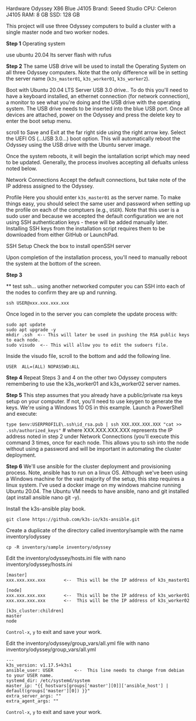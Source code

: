 Hardware
Odyssey X86 Blue J4105
Brand:  Seeed Studio
CPU:    Celeron J4105
RAM:    8 GB
SSD:    128 GB

This project will use three Odyssey computers to build a cluster with a single master node and two worker nodes.

**Step 1**
Operating system

use ubuntu 20.04 lts server
flash with rufus

**Step 2**
The same USB drive will be used to install the Operating System on all three Odyssey computers.  Note that the only difference will be in setting the server name (`k3s_master01`, `k3s_worker01`, `k3s_worker2`).

Boot with Ubuntu 20.04 LTS Server USB 3.0 drive..  To do this you'll need to have a keyboard installed, an ethernet connection (for network connection), a monitor to see what you're doing and the USB drive with the operating system.  The USB drive needs to be inserted into the blue USB port.  Once all devices are attached, power on the Odyssey and press the delete key to enter the boot setup menu.

scroll to Save and Exit at the far right side using the right arrow key.  Select the UEFI OS (...USB 3.0...) boot option.  This will automatically reboot the Odyssey using the USB drive with the Ubuntu server image.

Once the system reboots, it will begin the isntallation script which may need to be updated.  Generally, the process involves accepting all defualts unless noted below.

Network Connections
Accept the default connections, but take note of the IP address assigned to the Odyssey.

Profile
Here you should enter `k3s_master01` as the server name.  To make things easy, you should select the same user and password when setting up the profile on each of the comptuers (e.g., `USER`).  Note that this user is a sudo user and because we accepted the default configuration we are not using SSH authentication keys - these will be added manually later.  Installing SSH keys from the installation script requires them to be downloaded from either GitHub or LaunchPad.

SSH Setup
Check the box to install openSSH server

Upon completion of the installation process, you'll need to manually reboot the system at the bottom of the screen.

**Step 3**

** test ssh...
using another networked computer you can SSH into each of the nodes to confirm they are up and running.

`ssh USER@xxx.xxx.xxx.xxx`

Once loged in to the server you can complete the update process with:

```
sudo apt update
sudo apt upgrade -y
mkdir .ssh  <-- This will later be used in pushing the RSA public keys to each node.
sudo visudo  <-- This will allow you to edit the sudoers file.  
```

Inside the visudo file, scroll to the bottom and add the following line.

`USER  ALL=(ALL) NOPASSWD:ALL`

**Step 4**
Repeat Steps 3 and 4 on the other two Odyssey computers remembering to use the k3s_worker01 and k3s_worker02 server names.

**Step 5**
This step assumes that you already have a public/private rsa keys setup on your computer.  If not, you'll need to use keygen to generate the keys.  We're using a Windows 10 OS in this example.  Launch a PowerShell and execute:

`type $env:USERPROFILE\.ssh\id_rsa.pub | ssh XXX.XXX.XXX.XXX "cat >> .ssh/authorized_keys"`  # where XXX.XXX.XXX.XXX represents the IP address noted in step 2 under Network Connections (you'll execute this command 3 times, once for each node.  This allows you to ssh into the node without using a password and will be important in automating the cluster deployment.

**Step 6**
We'll use ansible for the cluster deployment and provisioning process.  Note, ansible has to run on a linux OS.  Although we've been using a Windows machine for the vast majority of the setup, this step requires a linux system.  I've used a docker image on my windows mahcine running Ubuntu 20.04.  The Ubuntu VM needs to have ansible, nano and git installed (apt install ansible nano git -y).  

Install the k3s-ansible play book.

`git clone https://github.com/k3s-io/k3s-ansible.git`

Create a duplicate of the directory called inventory/sample with the name inventory/odyssey

`cp -R inventory/sample inventory/odyssey`

Edit the inventory/odyssey/hosts.ini file with nano inventory/odyssey/hosts.ini

```
[master]
xxx.xxx.xxx.xxx       <--  This will be the IP address of k3s_master01

[node]
xxx.xxx.xxx.xxx       <--  This will be the IP address of k3s_worker01
xxx.xxx.xxx.xxx       <--  This will be the IP address of k3s_worker02

[k3s_cluster:children]
master
node
```

`Control-x`, `y` to exit and save your work.

Edit the inventory/odyssey/group_vars/all.yml file with nano inventory/odyssey/group_vars/all.yml

```
---
k3s_version: v1.17.5+k3s1
ansible_user: USER        <--  This line needs to change from debian to your USER name.
systemd_dir: /etc/systemd/system
master_ip: "{{ hostvars[groups['master'][0]]['ansible_host'] | default(groups['master'][0]) }}"
extra_server_args: ""
extra_agent_args: ""
```

`Control-x`, `y` to exit and save your work.
